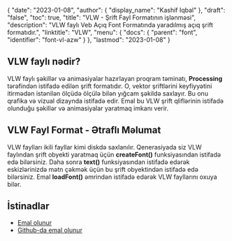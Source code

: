 {
  "date": "2023-01-08",
  "author": {
    "display_name": "Kashif Iqbal"
},
  "draft": "false",
  "toc": true,
  "title": "VLW - Şrift Fayl Formatının işlənməsi",
  "description": "VLW faylı Veb Açıq Font Formatında yaradılmış açıq şrift formatıdır.",
  "linktitle": "VLW",
  "menu": {
    "docs": {
      "parent": "font",
      "identifier": "font-vl-azw"
}
},
  "lastmod": "2023-01-08"
}

## VLW faylı nədir?

VLW faylı şəkillər və animasiyalar hazırlayan proqram təminatı, **Processing** tərəfindən istifadə edilən şrift formatıdır. O, vektor şriftlərini keyfiyyətini itirmədən istənilən ölçüdə ölçülə bilən yığcam şəkildə saxlayır. Bu onu qrafika və vizual dizaynda istifadə edir. Emal bu VLW şrift qliflərinin istifadə olunduğu şəkillər və animasiyalar yaratmaq imkanı verir.

## VLW Fayl Format - Ətraflı Məlumat

VLW faylları ikili fayllar kimi diskdə saxlanılır. Qenerasiyada siz VLW faylından şrift obyekti yaratmaq üçün **createFont()** funksiyasından istifadə edə bilərsiniz. Daha sonra **text()** funksiyasından istifadə edərək eskizlərinizdə mətn çəkmək üçün bu şrift obyektindən istifadə edə bilərsiniz. Emal **loadFont()** əmrindən istifadə edərək VLW fayllarını oxuya bilər.

## **İstinadlar**

 * [Emal olunur](https://processing.org/)
 * [Github-da emal olunur](https://github.com/processing)


